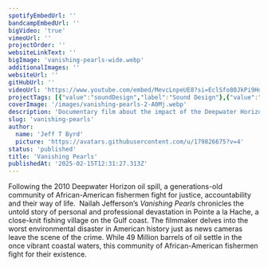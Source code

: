 ```yaml
---
spotifyEmbedUrl: ''
bandcampEmbedUrl: ''
bigVideo: 'true'
vimeoUrl: ''
projectOrder: ''
websiteLinkText: ''
bigImage: 'vanishing-pearls-wide.webp'
additionalImages: ''
websiteUrl: ''
gitHubUrl: ''
videoUrl: 'https://www.youtube.com/embed/MevcLnpeUE8?si=EclSfo80JkPi9Ho1'
projectTags: [{"value":"soundDesign","label":"Sound Design"},{"value":"audioPost","label":"Audio Post"}]
coverImage: '/images/vanishing-pearls-2-A0Mj.webp'
description: 'Documentary film about the impact of the Deepwater Horizon oil spill on Gulf coast oyster fishermen'
slug: 'vanishing-pearls'
author:
  name: 'Jeff T Byrd'
  picture: 'https://avatars.githubusercontent.com/u/179826675?v=4'
status: 'published'
title: 'Vanishing Pearls'
publishedAt: '2025-02-15T12:31:27.313Z'
---
```


Following the 2010 Deepwater Horizon oil spill, a generations-old community of African-American fishermen fight for justice, accountability and their way of life.  Nailah Jefferson’s *Vanishing Pearls* chronicles the untold story of personal and professional devastation in Pointe a la Hache, a close-knit fishing village on the Gulf coast. The filmmaker delves into the worst environmental disaster in American history just as news cameras leave the scene of the crime. While 49 Million barrels of oil settle in the once vibrant coastal waters, this community of African-American fishermen fight for their existence.